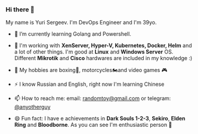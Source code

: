 ### Hi there 👋


My name is Yuri Sergeev. I'm DevOps Engineer and I'm 39yo.

- 🌱 I’m currently learning Golang and Powershell.
- 🔭 I'm working with **XenServer, Hyper-V, Kubernetes, Docker, Helm** and a lot of other things. I'm good at **Linux** and **Windows Server** OS. Different **Mikrotik** and **Cisco** hardwares are included in my knowledge :)

- 💬 My hobbies are boxing🥊, motorcycles🏍️and video games 🎮
- ⚡ I know Russian and English, right now I'm learning Chinese
- 📫 How to reach me: email: randomtoy@gmail.com or telegram: [@anyotherguy](https://t.me/anyotherguy)


- 😄 Fun fact: I have e achievements in **Dark Souls 1-2-3**, **Sekiro**, **Elden Ring** and **Bloodborne**. As you can see I'm enthusiastic person 🤣

